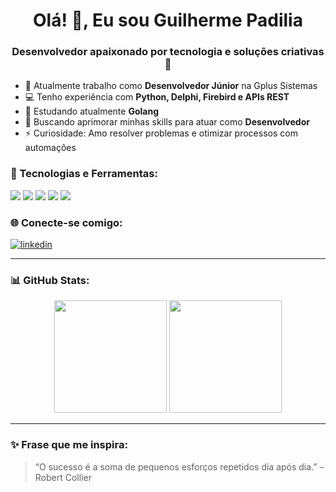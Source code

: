 <h1 align="center">Olá! 👋, Eu sou Guilherme Padilia</h1>
<h3 align="center">Desenvolvedor apaixonado por tecnologia e soluções criativas 🚀</h3>

- 🔭 Atualmente trabalho como **Desenvolvedor Júnior** na Gplus Sistemas
- 💻 Tenho experiência com **Python, Delphi, Firebird e APIs REST**
- 🌱 Estudando atualmente **Golang**
- 🎯 Buscando aprimorar minhas skills para atuar como **Desenvolvedor**
- ⚡ Curiosidade: Amo resolver problemas e otimizar processos com automações

### 🚀 Tecnologias e Ferramentas:
<p align="left">
  <img src="https://img.shields.io/badge/Python-3776AB?style=for-the-badge&logo=python&logoColor=white"/>
  <img src="https://img.shields.io/badge/Delphi-E82424?style=for-the-badge&logo=delphi&logoColor=white"/>
  <img src="https://img.shields.io/badge/Firebird-EE2C2C?style=for-the-badge&logo=firebird&logoColor=white"/>
  <img src="https://img.shields.io/badge/FastAPI-009688?style=for-the-badge&logo=fastapi&logoColor=white"/>
  <img src="https://img.shields.io/badge/Go-00ADD8?style=for-the-badge&logo=go&logoColor=white"/>
</p>

### 🌐 Conecte-se comigo:
<p align="left">
  <a href="https://www.linkedin.com/in/guilherme-padilia/" target="blank">
    <img align="center" src="https://img.shields.io/badge/-LinkedIn-%230077B5?style=for-the-badge&logo=linkedin&logoColor=white" alt="linkedin"/>
  </a>
</p>

---

### 📊 GitHub Stats:
<div align="center">
  <img height="180em" src="https://github-readme-stats.vercel.app/api?username=GuilhermePadilia&show_icons=true&theme=tokyonight&count_private=true"/>
  <img height="180em" src="https://github-readme-stats.vercel.app/api/top-langs/?username=GuilhermePadilia&layout=compact&langs_count=7&theme=tokyonight"/>
</div>

---

### ✨ Frase que me inspira:
> “O sucesso é a soma de pequenos esforços repetidos dia após dia.” – Robert Collier
